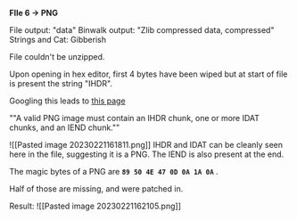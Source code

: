 **FIle 6 -> PNG**

File output: "data"
Binwalk output: "Zlib compressed data, compressed"
Strings and Cat: Gibberish

File couldn't be unzipped.

Upon opening in hex editor, first 4 bytes have been wiped but at start of file is present the string "IHDR".

Googling this leads to [this page](http://www.libpng.org/pub/png/spec/1.2/PNG-Chunks.html)

""A valid PNG image must contain an IHDR chunk, one or more IDAT chunks, and an IEND chunk.""

![[Pasted image 20230221161811.png]]
IHDR and IDAT can be cleanly seen here in the file, suggesting it is a PNG.
The IEND is also present at the end.

The magic bytes of a PNG are **`89 50 4E 47 0D 0A 1A 0A`** .

Half of those are missing, and were patched in.

Result:
![[Pasted image 20230221162105.png]]